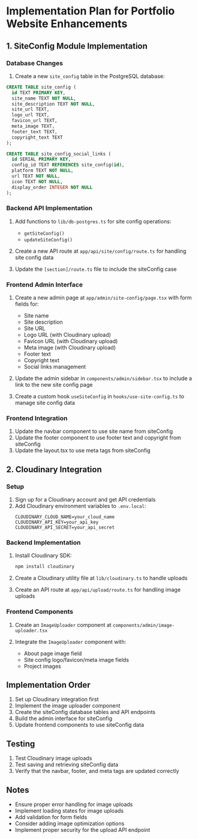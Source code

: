 # Implementation Plan for Portfolio Website Enhancements

## 1. SiteConfig Module Implementation

### Database Changes

1. Create a new `site_config` table in the PostgreSQL database:

```sql
CREATE TABLE site_config (
  id TEXT PRIMARY KEY,
  site_name TEXT NOT NULL,
  site_description TEXT NOT NULL,
  site_url TEXT,
  logo_url TEXT,
  favicon_url TEXT,
  meta_image TEXT,
  footer_text TEXT,
  copyright_text TEXT
);

CREATE TABLE site_config_social_links (
  id SERIAL PRIMARY KEY,
  config_id TEXT REFERENCES site_config(id),
  platform TEXT NOT NULL,
  url TEXT NOT NULL,
  icon TEXT NOT NULL,
  display_order INTEGER NOT NULL
);
```

### Backend API Implementation

1. Add functions to `lib/db-postgres.ts` for site config operations:

    - `getSiteConfig()`
    - `updateSiteConfig()`

2. Create a new API route at `app/api/site/config/route.ts` for handling site config data

3. Update the `[section]/route.ts` file to include the siteConfig case

### Frontend Admin Interface

1. Create a new admin page at `app/admin/site-config/page.tsx` with form fields for:

    - Site name
    - Site description
    - Site URL
    - Logo URL (with Cloudinary upload)
    - Favicon URL (with Cloudinary upload)
    - Meta image (with Cloudinary upload)
    - Footer text
    - Copyright text
    - Social links management

2. Update the admin sidebar in `components/admin/sidebar.tsx` to include a link to the new site config page

3. Create a custom hook `useSiteConfig` in `hooks/use-site-config.ts` to manage site config data

### Frontend Integration

1. Update the navbar component to use site name from siteConfig
2. Update the footer component to use footer text and copyright from siteConfig
3. Update the layout.tsx to use meta tags from siteConfig

## 2. Cloudinary Integration

### Setup

1. Sign up for a Cloudinary account and get API credentials
2. Add Cloudinary environment variables to `.env.local`:
    ```
    CLOUDINARY_CLOUD_NAME=your_cloud_name
    CLOUDINARY_API_KEY=your_api_key
    CLOUDINARY_API_SECRET=your_api_secret
    ```

### Backend Implementation

1. Install Cloudinary SDK:

    ```bash
    npm install cloudinary
    ```

2. Create a Cloudinary utility file at `lib/cloudinary.ts` to handle uploads

3. Create an API route at `app/api/upload/route.ts` for handling image uploads

### Frontend Components

1. Create an `ImageUploader` component at `components/admin/image-uploader.tsx`

2. Integrate the `ImageUploader` component with:
    - About page image field
    - Site config logo/favicon/meta image fields
    - Project images

## Implementation Order

1. Set up Cloudinary integration first
2. Implement the image uploader component
3. Create the siteConfig database tables and API endpoints
4. Build the admin interface for siteConfig
5. Update frontend components to use siteConfig data

## Testing

1. Test Cloudinary image uploads
2. Test saving and retrieving siteConfig data
3. Verify that the navbar, footer, and meta tags are updated correctly

## Notes

-   Ensure proper error handling for image uploads
-   Implement loading states for image uploads
-   Add validation for form fields
-   Consider adding image optimization options
-   Implement proper security for the upload API endpoint
